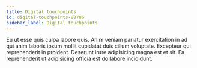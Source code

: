 ```yaml
---
title: Digital touchpoints
id: digital-touchpoints-88786
sidebar_label: Digital touchpoints
---
```


Eu ut esse quis culpa labore quis. Anim veniam pariatur exercitation in ad qui anim laboris ipsum mollit cupidatat duis cillum voluptate. Excepteur qui reprehenderit in proident. Deserunt irure adipisicing magna est et sit. Ea reprehenderit ut adipisicing officia est do labore incididunt.

